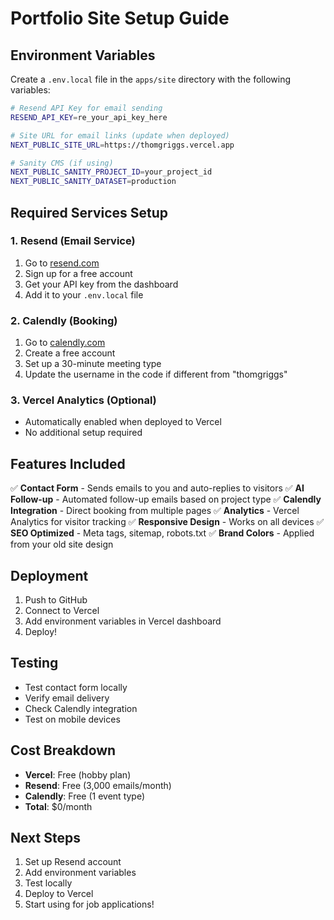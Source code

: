 # Portfolio Site Setup Guide

## Environment Variables

Create a `.env.local` file in the `apps/site` directory with the following variables:

```bash
# Resend API Key for email sending
RESEND_API_KEY=re_your_api_key_here

# Site URL for email links (update when deployed)
NEXT_PUBLIC_SITE_URL=https://thomgriggs.vercel.app

# Sanity CMS (if using)
NEXT_PUBLIC_SANITY_PROJECT_ID=your_project_id
NEXT_PUBLIC_SANITY_DATASET=production
```

## Required Services Setup

### 1. Resend (Email Service)
1. Go to [resend.com](https://resend.com)
2. Sign up for a free account
3. Get your API key from the dashboard
4. Add it to your `.env.local` file

### 2. Calendly (Booking)
1. Go to [calendly.com](https://calendly.com)
2. Create a free account
3. Set up a 30-minute meeting type
4. Update the username in the code if different from "thomgriggs"

### 3. Vercel Analytics (Optional)
- Automatically enabled when deployed to Vercel
- No additional setup required

## Features Included

✅ **Contact Form** - Sends emails to you and auto-replies to visitors
✅ **AI Follow-up** - Automated follow-up emails based on project type
✅ **Calendly Integration** - Direct booking from multiple pages
✅ **Analytics** - Vercel Analytics for visitor tracking
✅ **Responsive Design** - Works on all devices
✅ **SEO Optimized** - Meta tags, sitemap, robots.txt
✅ **Brand Colors** - Applied from your old site design

## Deployment

1. Push to GitHub
2. Connect to Vercel
3. Add environment variables in Vercel dashboard
4. Deploy!

## Testing

- Test contact form locally
- Verify email delivery
- Check Calendly integration
- Test on mobile devices

## Cost Breakdown

- **Vercel**: Free (hobby plan)
- **Resend**: Free (3,000 emails/month)
- **Calendly**: Free (1 event type)
- **Total**: $0/month

## Next Steps

1. Set up Resend account
2. Add environment variables
3. Test locally
4. Deploy to Vercel
5. Start using for job applications!
